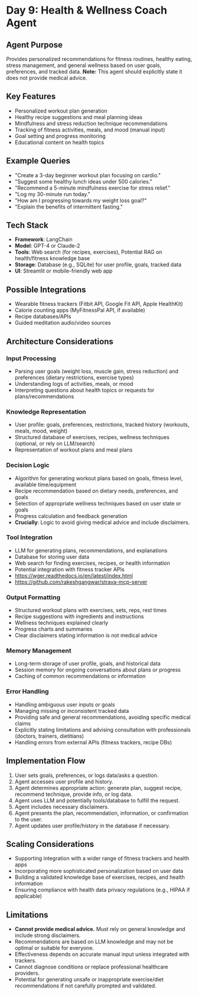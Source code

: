 # Day 9: Health & Wellness Coach Agent

## Agent Purpose
Provides personalized recommendations for fitness routines, healthy eating, stress management, and general wellness based on user goals, preferences, and tracked data. **Note:** This agent should explicitly state it does not provide medical advice.

## Key Features
- Personalized workout plan generation
- Healthy recipe suggestions and meal planning ideas
- Mindfulness and stress reduction technique recommendations
- Tracking of fitness activities, meals, and mood (manual input)
- Goal setting and progress monitoring
- Educational content on health topics

## Example Queries
- "Create a 3-day beginner workout plan focusing on cardio."
- "Suggest some healthy lunch ideas under 500 calories."
- "Recommend a 5-minute mindfulness exercise for stress relief."
- "Log my 30-minute run today."
- "How am I progressing towards my weight loss goal?"
- "Explain the benefits of intermittent fasting."

## Tech Stack
- **Framework**: LangChain
- **Model**: GPT-4 or Claude-2
- **Tools**: Web search (for recipes, exercises), Potential RAG on health/fitness knowledge base
- **Storage**: Database (e.g., SQLite) for user profile, goals, tracked data
- **UI**: Streamlit or mobile-friendly web app

## Possible Integrations
- Wearable fitness trackers (Fitbit API, Google Fit API, Apple HealthKit)
- Calorie counting apps (MyFitnessPal API, if available)
- Recipe databases/APIs
- Guided meditation audio/video sources

## Architecture Considerations

### Input Processing
- Parsing user goals (weight loss, muscle gain, stress reduction) and preferences (dietary restrictions, exercise types)
- Understanding logs of activities, meals, or mood
- Interpreting questions about health topics or requests for plans/recommendations

### Knowledge Representation
- User profile: goals, preferences, restrictions, tracked history (workouts, meals, mood, weight)
- Structured database of exercises, recipes, wellness techniques (optional, or rely on LLM/search)
- Representation of workout plans and meal plans

### Decision Logic
- Algorithm for generating workout plans based on goals, fitness level, available time/equipment
- Recipe recommendation based on dietary needs, preferences, and goals
- Selection of appropriate wellness techniques based on user state or goals
- Progress calculation and feedback generation
- **Crucially**: Logic to avoid giving medical advice and include disclaimers.

### Tool Integration
- LLM for generating plans, recommendations, and explanations
- Database for storing user data
- Web search for finding exercises, recipes, or health information
- Potential integration with fitness tracker APIs
- https://wger.readthedocs.io/en/latest/index.html
- https://github.com/rakeshgangwar/strava-mcp-server


### Output Formatting
- Structured workout plans with exercises, sets, reps, rest times
- Recipe suggestions with ingredients and instructions
- Wellness techniques explained clearly
- Progress charts and summaries
- Clear disclaimers stating information is not medical advice

### Memory Management
- Long-term storage of user profile, goals, and historical data
- Session memory for ongoing conversations about plans or progress
- Caching of common recommendations or information

### Error Handling
- Handling ambiguous user inputs or goals
- Managing missing or inconsistent tracked data
- Providing safe and general recommendations, avoiding specific medical claims
- Explicitly stating limitations and advising consultation with professionals (doctors, trainers, dietitians)
- Handling errors from external APIs (fitness trackers, recipe DBs)

## Implementation Flow
1. User sets goals, preferences, or logs data/asks a question.
2. Agent accesses user profile and history.
3. Agent determines appropriate action: generate plan, suggest recipe, recommend technique, provide info, or log data.
4. Agent uses LLM and potentially tools/database to fulfill the request.
5. Agent includes necessary disclaimers.
6. Agent presents the plan, recommendation, information, or confirmation to the user.
7. Agent updates user profile/history in the database if necessary.

## Scaling Considerations
- Supporting integration with a wider range of fitness trackers and health apps
- Incorporating more sophisticated personalization based on user data
- Building a validated knowledge base of exercises, recipes, and health information
- Ensuring compliance with health data privacy regulations (e.g., HIPAA if applicable)

## Limitations
- **Cannot provide medical advice.** Must rely on general knowledge and include strong disclaimers.
- Recommendations are based on LLM knowledge and may not be optimal or suitable for everyone.
- Effectiveness depends on accurate manual input unless integrated with trackers.
- Cannot diagnose conditions or replace professional healthcare providers.
- Potential for generating unsafe or inappropriate exercise/diet recommendations if not carefully prompted and validated.